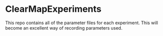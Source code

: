 # ClearMapExperiments
This repo contains all of the parameter files for each experiment. This will become an excellent way of recording parameters used.
